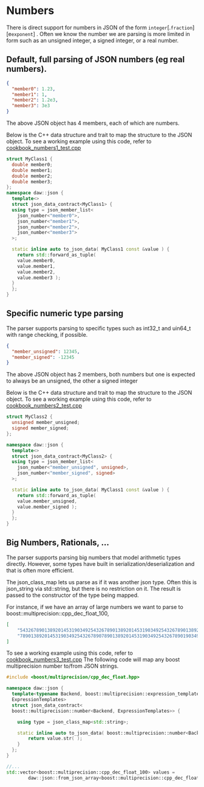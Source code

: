 # Numbers

There is direct support for numbers in JSON of the form `integer`[.`fraction`][e`exponent`] .  Often we know the number we are parsing is more limited in form such as an unsigned integer, a signed integer, or a real number.

## Default, full parsing of JSON numbers (eg real numbers).
```json
{
  "member0": 1.23,
  "member1": 1,
  "member2": 1.2e3,
  "member3": 3e3
}
```
The above JSON object has 4 members, each of which are numbers.

Below is the C++ data structure and trait to map the structure to the JSON object.
To see a working example using this code, refer to [cookbook_numbers1_test.cpp](https://raw.githubusercontent.com/beached/daw_json_link/release/tests/src/cookbook_numbers1_test.cpp) 
```c++
struct MyClass1 {
  double member0;
  double member1;
  double member2;
  double member3;
};
namespace daw::json {
  template<>
  struct json_data_contract<MyClass1> {
  using type = json_member_list<
    json_number<"member0">, 
    json_number<"member1">, 
    json_number<"member2">,
    json_number<"member3">
  >;

  static inline auto to_json_data( MyClass1 const &value ) {
    return std::forward_as_tuple( 
    value.member0, 
    value.member1,
    value.member2,
    value.member3 );
  }
  };
}
```

## Specific numeric type parsing
The parser supports parsing to specific types such as int32_t and uin64_t with range checking, if possible.

```json
{
  "member_unsigned": 12345,
  "member_signed": -12345
}
```
The above JSON object has 2 members, both numbers but one is expected to always be an unsigned, the other a signed integer

Below is the C++ data structure and trait to map the structure to the JSON object.
To see a working example using this code, refer to [cookbook_numbers2_test.cpp](https://raw.githubusercontent.com/beached/daw_json_link/release/tests/src/cookbook_numbers2_test.cpp) 
```c++
struct MyClass2 {
  unsigned member_unsigned;
  signed member_signed;
};

namespace daw::json {
  template<>
  struct json_data_contract<MyClass2> {
  using type = json_member_list<
    json_number<"member_unsigned", unsigned>,
    json_number<"member_signed", signed>
  >;

  static inline auto to_json_data( MyClass1 const &value ) {
    return std::forward_as_tuple( 
    value.member_unsigned, 
    value.member_signed );
  }
  };
}
```

## Big Numbers, Rationals, ...
The parser supports parsing big numbers that model arithmetic types directly.  However, some types have built in serialization/deserialization and that is often more efficient.

The json_class_map lets us parse as if it was another json type.  Often this is json_string via std::string, but there is no restriction on it.  The result is passed to the constructor of the type being mapped.

For instance, if we have an array of large numbers we want to parse to boost::multiprecision::cpp_dec_float_100,
```json
[
	"54326789013892014531903492543267890138920145319034925432678901389201", 
	"7890138920145319034925432678907890138920145319034925432678901903492543267890"
]
```

To see a working example using this code, refer to [cookbook_numbers3_test.cpp](https://raw.githubusercontent.com/beached/daw_json_link/release/tests/src/cookbook_numbers3_test.cpp)
The following code will map any boost multiprecision number to/from JSON strings.
```c++
#include <boost/multiprecision/cpp_dec_float.hpp>

namespace daw::json {
  template<typename Backend, boost::multiprecision::expression_template_option
  ExpressionTemplates>
  struct json_data_contract<
  boost::multiprecision::number<Backend, ExpressionTemplates>> {

    using type = json_class_map<std::string>;

    static inline auto to_json_data( boost::multiprecision::number<Backend, ExpressionTemplates> const &value ) {
    	return value.str( );
    }
  };
} 

//...
std::vector<boost::multiprecision::cpp_dec_float_100> values = 
		daw::json::from_json_array<boost::multiprecision::cpp_dec_float_100>( json_string ); 
```


